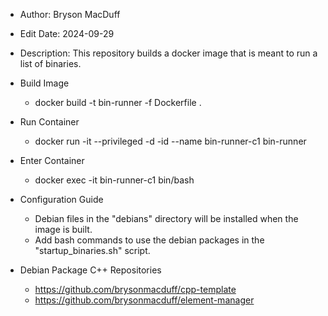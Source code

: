 * Author: Bryson MacDuff
* Edit Date: 2024-09-29
* Description: This repository builds a docker image that is meant to run a list of binaries.

* Build Image
    * docker build -t bin-runner -f Dockerfile .
* Run Container
    * docker run -it --privileged -d -id --name bin-runner-c1 bin-runner
* Enter Container
    * docker exec -it bin-runner-c1 bin/bash
* Configuration Guide
    * Debian files in the "debians" directory will be installed when the image is built.
    * Add bash commands to use the debian packages in the "startup_binaries.sh" script.
* Debian Package C++ Repositories
    * https://github.com/brysonmacduff/cpp-template
    * https://github.com/brysonmacduff/element-manager
